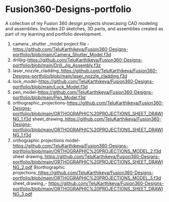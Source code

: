 # Fusion360-Designs-portfolio
A collection of my Fusion 360 design projects showcasing CAD modeling and  assemblies. Includes 2D sketches, 3D parts, and assemblies created as part of my learning and portfolio development.

1) camera _shutter _model project file -https://github.com/TeluKarthikeya/Fusion360-Designs-portfolio/blob/main/Camera_Shutter_Model.f3d
2) drilljig-https://github.com/TeluKarthikeya/Fusion360-Designs-portfolio/blob/main/Drill_Jig_Assembly.f3z
3) laser_nozzle_cladding_https://github.com/TeluKarthikeya/Fusion360-Designs-portfolio/blob/main/laser_nozzle_cladding.f3d
4) lock_model-https://github.com/TeluKarthikeya/Fusion360-Designs-portfolio/blob/main/Lock_Model.f3d
5) pen_model-https://github.com/TeluKarthikeya/Fusion360-Designs-portfolio/blob/main/Pen_Model.f3d
6) orthographic_projections-https://github.com/TeluKarthikeya/Fusion360-Designs-portfolio/blob/main/ORTHOGRAPHIC%20PROJECTIONS_SHEET_DRAWING_1.f3d
   sheet_drawing_https://github.com/TeluKarthikeya/Fusion360-Designs-portfolio/blob/main/ORTHOGRAPHIC%20PROJECTIONS_SHEET_DRAWING_1.f3d
8) orthographic projections model-https://github.com/TeluKarthikeya/Fusion360-Designs-portfolio/blob/main/ORTHOGRAPHIC%20PROJECTIONS_MODEL_2.f3d
   sheet drawing_https://github.com/TeluKarthikeya/Fusion360-Designs-portfolio/blob/main/ORTHOGRAPHIC%20PROJECTIONS_SHEET_DRAWING_2.pdf
9)orthographic projections_https://github.com/TeluKarthikeya/Fusion360-Designs-portfolio/blob/main/ORTHOGRAPHIC%20PROJECTIONS_MODEL_3.f3d
sheet_drawing_-  https://github.com/TeluKarthikeya/Fusion360-Designs-portfolio/blob/main/ORTHOGRAPHIC%20PROJECTIONS_SHEET_DRAWING_3.pdf
